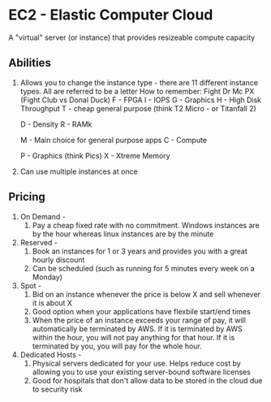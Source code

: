 # EC2 - Elastic Computer Cloud

A "virtual" server (or instance) that provides resizeable compute capacity

## Abilities

1. Allows you to change the instance type - there are 11 different instance types. All are referred to be a letter
   How to remember: Fight Dr Mc PX (Fight Club vs Donal Duck)
   F - FPGA
   I - IOPS
   G - Graphics
   H - High Disk Throughput
   T - cheap general purpose (think T2 Micro - or Titanfall 2)

   D - Density
   R - RAMk

   M - Main choice for general purpose apps
   C - Compute

   P - Graphics (think Pics)
   X - Xtreme Memory

2. Can use multiple instances at once

## Pricing

1. On Demand -
   1. Pay a cheap fixed rate with no commitment. Windows instances are by the hour whereas linux instances are by the minute
2. Reserved -
   1. Book an instances for 1 or 3 years and provides you with a great hourly discount
   2. Can be scheduled (such as running for 5 minutes every week on a Monday)
3. Spot -
   1. Bid on an instance whenever the price is below X and sell whenever it is about X
   2. Good option when your applications have flexbile start/end times
   3. When the price of an instance exceeds your range of pay, it will automatically be terminated by AWS. If it is terminated by AWS within the hour, you will not pay anything for that hour. If it is terminated by you, you will pay for the whole hour.
4. Dedicated Hosts -
   1. Physical servers dedicated for your use. Helps reduce cost by allowing you to use your existing server-bound software licenses
   2. Good for hospitals that don't allow data to be stored in the cloud due to security risk
